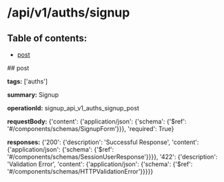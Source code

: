 # /api/v1/auths/signup

## Table of contents:
- [post](#post)

<a name="post" />
## post

**tags:** ['auths']

**summary:** Signup

**operationId:** signup_api_v1_auths_signup_post

**requestBody:** {'content': {'application/json': {'schema': {'$ref': '#/components/schemas/SignupForm'}}}, 'required': True}

**responses:** {'200': {'description': 'Successful Response', 'content': {'application/json': {'schema': {'$ref': '#/components/schemas/SessionUserResponse'}}}}, '422': {'description': 'Validation Error', 'content': {'application/json': {'schema': {'$ref': '#/components/schemas/HTTPValidationError'}}}}}


